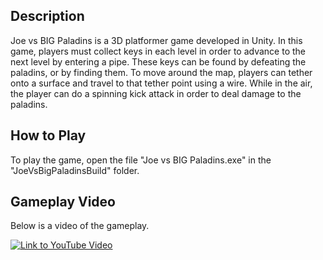 ## Description

Joe vs BIG Paladins is a 3D platformer game developed in Unity. In this game, players must collect keys in each level in order to advance to the next level by entering a pipe. These keys can be found by defeating the paladins, or by finding them. To move around the map, players can tether onto a surface and travel to that tether point using a wire. While in the air, the player can do a spinning kick attack in order to deal damage to the paladins.

## How to Play

To play the game, open the file "Joe vs BIG Paladins.exe" in the "JoeVsBigPaladinsBuild" folder.

## Gameplay Video

Below is a video of the gameplay.

[![Link to YouTube Video](http://img.youtube.com/vi/qbBsAnbL_pE/0.jpg)](http://www.youtube.com/watch?v=qbBsAnbL_pE "Warp Jumper Gameplay Video")

